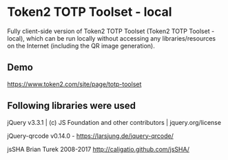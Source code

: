 # Token2 TOTP Toolset - local
Fully client-side version of Token2 TOTP Toolset (Token2 TOTP Toolset - local), which can be run locally without accessing any libraries/resources on the Internet (including the QR image generation).


## Demo
https://www.token2.com/site/page/totp-toolset



## Following libraries were used

jQuery v3.3.1 | (c) JS Foundation and other contributors | jquery.org/license 

jQuery-qrcode v0.14.0 - https://larsjung.de/jquery-qrcode/ 

jsSHA Brian Turek 2008-2017 http://caligatio.github.com/jsSHA/
